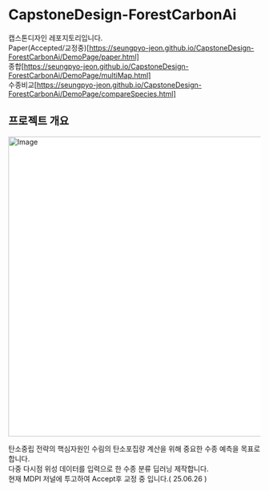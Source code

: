 # CapstoneDesign-ForestCarbonAi

캡스톤디자인 레포지토리입니다.  
Paper(Accepted/교정중)[https://seungpyo-jeon.github.io/CapstoneDesign-ForestCarbonAi/DemoPage/paper.html]  
종합[https://seungpyo-jeon.github.io/CapstoneDesign-ForestCarbonAi/DemoPage/multiMap.html]  
수종비교[https://seungpyo-jeon.github.io/CapstoneDesign-ForestCarbonAi/DemoPage/compareSpecies.html]  

## 프로젝트 개요
<img width="600" alt="Image" src="https://github.com/user-attachments/assets/fe62dd1e-5cf2-4c91-99aa-caab7a63bb4b" style="background-color: #ffffff;"/>

탄소중립 전략의 핵심자원인 수림의 탄소포집량 계산을 위해 중요한 수종 예측을 목표로 합니다.  
다중 다시점 위성 데이터를 입력으로 한 수종 분류 딥러닝 제작합니다.  
현재 MDPI 저널에 투고하여 Accept후 교정 중 입니다.( 25.06.26 )
